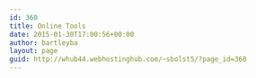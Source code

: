 ```yaml
---
id: 360
title: Online Tools
date: 2015-01-30T17:00:56+00:00
author: bartleyba
layout: page
guid: http://whub44.webhostinghub.com/~sbolst5/?page_id=360
---
```

